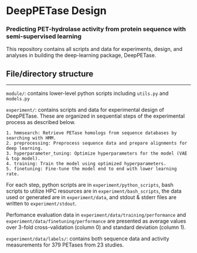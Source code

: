 # DeepPETase Design
### Predicting PET-hydrolase activity from protein sequence with semi-supervised learning


This repository contains all scripts and data for experiments, design, and analyses
in building the deep-learning package, DeepPETase.




## File/directory structure
-------------------

`module/`: contains lower-level python scripts including `utils.py` and `models.py`

`experiment/`: contains scripts and data for experimental design of DeepPETase. 
These are organized in sequential steps of the experimental process as described below.

    1. hmmsearch: Retrieve PETase homologs from sequence databases by searching with HMM.
    2. preprocessing: Preprocess sequence data and prepare alignments for deep learning.
    3. hyperparameter_tuning: Optimize hyperparameters for the model (VAE & top model).
    4. training: Train the model using optimized hyperparameters.
    5. finetuning: Fine-tune the model end to end with lower learning rate.

For each step, python scripts are in `experiment/python_scripts`, bash scripts to utilize 
HPC resources are in `experiment/bash_scripts`, the data used or generated are in 
`experiment/data`, and stdout & stderr files are written to `experiment/stdout`.

Perfomance evaluation data in `experiment/data/training/performance` and 
`experiment/data/finetuning/performance` are presented as average values over 3-fold
cross-validation (column 0) and standard deviation (column 1).
    
`experiment/data/labels/`: contains both sequence data and activity measurements for 379 
PETases from 23 studies.





